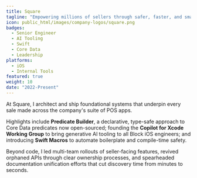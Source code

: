 ```yaml
---
title: Square
tagline: "Empowering millions of sellers through safer, faster, and smarter point-of-sale experiences."
icon: public_html/images/company-logos/square.png
badges:
  - Senior Engineer
  - AI Tooling
  - Swift
  - Core Data
  - Leadership
platforms:
  - iOS
  - Internal Tools
featured: true
weight: 10
date: "2022-Present"
---
```


At Square, I architect and ship foundational systems that underpin every sale made across the company's suite of POS apps.

Highlights include **Predicate Builder**, a declarative, type-safe approach to Core Data predicates now open-sourced; founding the **Copilot for Xcode Working Group** to bring generative AI tooling to all Block iOS engineers; and introducing **Swift Macros** to automate boilerplate and compile-time safety.

Beyond code, I led multi-team rollouts of seller-facing features, revived orphaned APIs through clear ownership processes, and spearheaded documentation unification efforts that cut discovery time from minutes to seconds.
